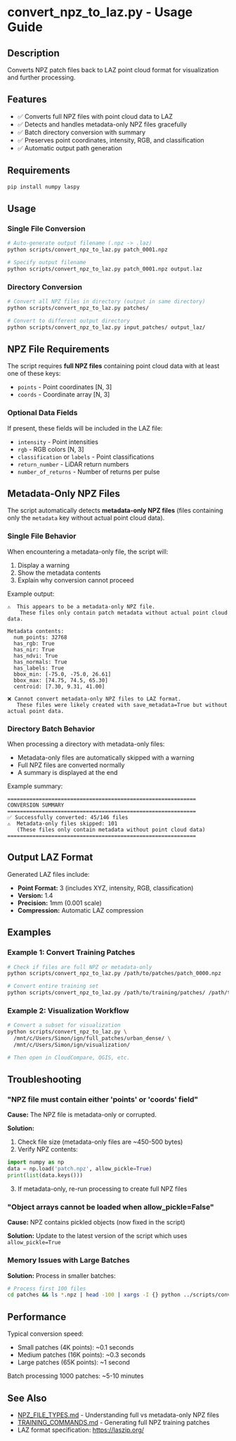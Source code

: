 # convert_npz_to_laz.py - Usage Guide

## Description

Converts NPZ patch files back to LAZ point cloud format for visualization and further processing.

## Features

- ✅ Converts full NPZ files with point cloud data to LAZ
- ✅ Detects and handles metadata-only NPZ files gracefully
- ✅ Batch directory conversion with summary
- ✅ Preserves point coordinates, intensity, RGB, and classification
- ✅ Automatic output path generation

## Requirements

```bash
pip install numpy laspy
```

## Usage

### Single File Conversion

```bash
# Auto-generate output filename (.npz -> .laz)
python scripts/convert_npz_to_laz.py patch_0001.npz

# Specify output filename
python scripts/convert_npz_to_laz.py patch_0001.npz output.laz
```

### Directory Conversion

```bash
# Convert all NPZ files in directory (output in same directory)
python scripts/convert_npz_to_laz.py patches/

# Convert to different output directory
python scripts/convert_npz_to_laz.py input_patches/ output_laz/
```

## NPZ File Requirements

The script requires **full NPZ files** containing point cloud data with at least one of these keys:

- `points` - Point coordinates [N, 3]
- `coords` - Coordinate array [N, 3]

### Optional Data Fields

If present, these fields will be included in the LAZ file:

- `intensity` - Point intensities
- `rgb` - RGB colors [N, 3]
- `classification` or `labels` - Point classifications
- `return_number` - LiDAR return numbers
- `number_of_returns` - Number of returns per pulse

## Metadata-Only NPZ Files

The script automatically detects **metadata-only NPZ files** (files containing only the `metadata` key without actual point cloud data).

### Single File Behavior

When encountering a metadata-only file, the script will:

1. Display a warning
2. Show the metadata contents
3. Explain why conversion cannot proceed

Example output:

```
⚠️  This appears to be a metadata-only NPZ file.
    These files only contain patch metadata without actual point cloud data.

Metadata contents:
  num_points: 32768
  has_rgb: True
  has_nir: True
  has_ndvi: True
  has_normals: True
  has_labels: True
  bbox_min: [-75.0, -75.0, 26.61]
  bbox_max: [74.75, 74.5, 65.30]
  centroid: [7.30, 9.31, 41.00]

❌ Cannot convert metadata-only NPZ files to LAZ format.
   These files were likely created with save_metadata=True but without actual point data.
```

### Directory Batch Behavior

When processing a directory with metadata-only files:

- Metadata-only files are automatically skipped with a warning
- Full NPZ files are converted normally
- A summary is displayed at the end

Example summary:

```
============================================================
CONVERSION SUMMARY
============================================================
✅ Successfully converted: 45/146 files
⚠️  Metadata-only files skipped: 101
   (These files only contain metadata without point cloud data)
============================================================
```

## Output LAZ Format

Generated LAZ files include:

- **Point Format:** 3 (includes XYZ, intensity, RGB, classification)
- **Version:** 1.4
- **Precision:** 1mm (0.001 scale)
- **Compression:** Automatic LAZ compression

## Examples

### Example 1: Convert Training Patches

```bash
# Check if files are full NPZ or metadata-only
python scripts/convert_npz_to_laz.py /path/to/patches/patch_0000.npz

# Convert entire training set
python scripts/convert_npz_to_laz.py /path/to/training/patches/ /path/to/output/laz/
```

### Example 2: Visualization Workflow

```bash
# Convert a subset for visualization
python scripts/convert_npz_to_laz.py \
  /mnt/c/Users/Simon/ign/full_patches/urban_dense/ \
  /mnt/c/Users/Simon/ign/visualization/

# Then open in CloudCompare, QGIS, etc.
```

## Troubleshooting

### "NPZ file must contain either 'points' or 'coords' field"

**Cause:** The NPZ file is metadata-only or corrupted.

**Solution:**

1. Check file size (metadata-only files are ~450-500 bytes)
2. Verify NPZ contents:

```python
import numpy as np
data = np.load('patch.npz', allow_pickle=True)
print(list(data.keys()))
```

3. If metadata-only, re-run processing to create full NPZ files

### "Object arrays cannot be loaded when allow_pickle=False"

**Cause:** NPZ contains pickled objects (now fixed in the script)

**Solution:** Update to the latest version of the script which uses `allow_pickle=True`

### Memory Issues with Large Batches

**Solution:** Process in smaller batches:

```bash
# Process first 100 files
cd patches && ls *.npz | head -100 | xargs -I {} python ../scripts/convert_npz_to_laz.py {}
```

## Performance

Typical conversion speed:

- Small patches (4K points): ~0.1 seconds
- Medium patches (16K points): ~0.3 seconds
- Large patches (65K points): ~1 second

Batch processing 1000 patches: ~5-10 minutes

## See Also

- [NPZ_FILE_TYPES.md](../NPZ_FILE_TYPES.md) - Understanding full vs metadata-only NPZ files
- [TRAINING_COMMANDS.md](../TRAINING_COMMANDS.md) - Generating full NPZ training patches
- LAZ format specification: https://laszip.org/
